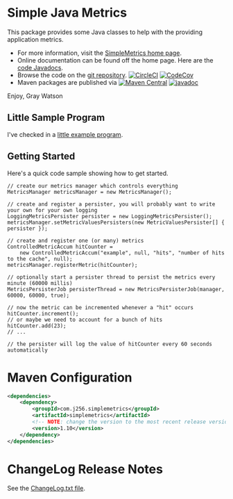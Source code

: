 Simple Java Metrics
===================

This package provides some Java classes to help with the providing application metrics.

* For more information, visit the [SimpleMetrics home page](http://256stuff.com/sources/simplemetrics/).	
* Online documentation can be found off the home page.  Here are the [code Javadocs](http://256stuff.com/sources/simplemetrics/javadoc/simplemetrics/).
* Browse the code on the [git repository](https://github.com/j256/simplemetrics).  [![CircleCI](https://circleci.com/gh/j256/simplemetrics.svg?style=svg)](https://circleci.com/gh/j256/simplemetrics) [![CodeCov](https://img.shields.io/codecov/c/github/j256/simplemetrics.svg)](https://codecov.io/github/j256/simplemetrics/)
* Maven packages are published via [![Maven Central](https://maven-badges.herokuapp.com/maven-central/com.j256.simplemetrics/simplemetrics/badge.svg?style=flat-square)](https://maven-badges.herokuapp.com/maven-central/com.j256.simplemetrics/simplemetrics/) [![javadoc](https://javadoc.io/badge2/com.j256.simplemetrics/simplemetrics/javadoc.svg)](https://javadoc.io/doc/com.j256.simplemetrics/simplemetrics)

Enjoy, Gray Watson

## Little Sample Program

I've checked in a [little example program](http://256stuff.com/sources/simplemetrics/docs/example-simple).

## Getting Started

Here's a quick code sample showing how to get started.

	// create our metrics manager which controls everything
	MetricsManager metricsManager = new MetricsManager();

	// create and register a persister, you will probably want to write your own for your own logging
	LoggingMetricsPersister persister = new LoggingMetricsPersister();
	metricsManager.setMetricValuesPersisters(new MetricValuesPersister[] { persister });

	// create and register one (or many) metrics
	ControlledMetricAccum hitCounter =
		new ControlledMetricAccum("example", null, "hits", "number of hits to the cache", null);
	metricsManager.registerMetric(hitCounter);

	// optionally start a persister thread to persist the metrics every minute (60000 millis)
	MetricsPersisterJob persisterThread = new MetricsPersisterJob(manager, 60000, 60000, true);

	// now the metric can be incremented whenever a "hit" occurs
	hitCounter.increment();
	// or maybe we need to account for a bunch of hits
	hitCounter.add(23);
	// ...
	
	// the persister will log the value of hitCounter every 60 seconds automatically

# Maven Configuration

``` xml
<dependencies>
	<dependency>
		<groupId>com.j256.simplemetrics</groupId>
		<artifactId>simplemetrics</artifactId>
		<!-- NOTE: change the version to the most recent release version from the repo -->
		<version>1.10</version>
	</dependency>
</dependencies>
```

# ChangeLog Release Notes

See the [ChangeLog.txt file](src/main/javadoc/doc-files/changelog.txt).
